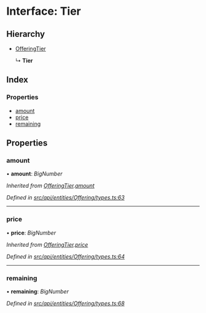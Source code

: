 # Interface: Tier

## Hierarchy

* [OfferingTier](offeringtier.md)

  ↳ **Tier**

## Index

### Properties

* [amount](tier.md#amount)
* [price](tier.md#price)
* [remaining](tier.md#remaining)

## Properties

###  amount

• **amount**: *BigNumber*

*Inherited from [OfferingTier](offeringtier.md).[amount](offeringtier.md#amount)*

*Defined in [src/api/entities/Offering/types.ts:63](https://github.com/PolymathNetwork/polymesh-sdk/blob/4f2fd432/src/api/entities/Offering/types.ts#L63)*

___

###  price

• **price**: *BigNumber*

*Inherited from [OfferingTier](offeringtier.md).[price](offeringtier.md#price)*

*Defined in [src/api/entities/Offering/types.ts:64](https://github.com/PolymathNetwork/polymesh-sdk/blob/4f2fd432/src/api/entities/Offering/types.ts#L64)*

___

###  remaining

• **remaining**: *BigNumber*

*Defined in [src/api/entities/Offering/types.ts:68](https://github.com/PolymathNetwork/polymesh-sdk/blob/4f2fd432/src/api/entities/Offering/types.ts#L68)*
